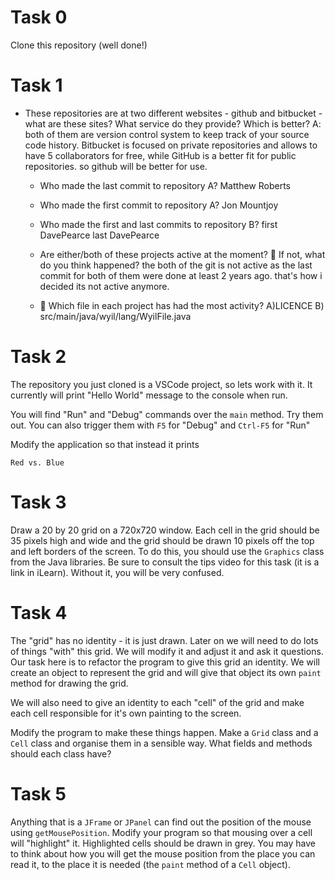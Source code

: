 # Task 0

Clone this repository (well done!)

# Task 1

* These repositories are at two different websites - github and bitbucket - what are these sites?  What service do they provide? Which is better?
  A: both of them are version control system to keep track of your source code history. Bitbucket is focused on private repositories and allows to have 5 collaborators for free, while GitHub is a better fit for public repositories. so github will be better for use.
  * Who made the last commit to repository A?
  Matthew Roberts
  * Who made the first commit to repository A?
  Jon Mountjoy
  * Who made the first and last commits to repository B?
  first DavePearce
  last DavePearce
  * Are either/both of these projects active at the moment? 🤔 If not, what do you think happened?
  the both of the git is not active as the last commit for both of them were done at least 2 years ago. that's how i decided its not active anymore.

  * 🤔 Which file in each project has had the most activity?
  A)LICENCE
  B) src/main/java/wyil/lang/WyilFile.java


# Task 2

The repository you just cloned is a VSCode project, so lets work with it.  It currently will print "Hello World" message to the console when run.

You will find "Run" and "Debug" commands over the `main` method.  Try them out.  You can also trigger them with `F5` for "Debug" and `Ctrl-F5` for "Run"

Modify the application so that instead it prints

~~~~~
Red vs. Blue
~~~~~

# Task 3

Draw a 20 by 20 grid on a 720x720 window.  Each cell in the grid should be 35 pixels high and wide and the grid should be drawn 10 pixels off the top and left borders of the screen.  To do this, you should use the `Graphics` class from the Java libraries.  Be sure to consult the tips video for this task (it is a link in iLearn).  Without it, you will be very confused.

# Task 4

The "grid" has no identity - it is just drawn.  Later on we will need to do lots of things "with" this grid.  We will modify it and adjust it and ask it questions.  Our task here is to refactor the program to give this grid an identity.  We will create an object to represent the grid and will give that object its own `paint` method for drawing the grid.

We will also need to give an identity to each "cell" of the grid and make each cell responsible for it's own painting to the screen.

Modify the program to make these things happen.  Make a `Grid` class and a `Cell` class and organise them in a sensible way.  What fields and methods should each class have?

# Task 5

Anything that is a `JFrame` or `JPanel` can find out the position of the mouse using `getMousePosition`.  Modify your program so that mousing over a cell will "highlight" it.  Highlighted cells should be drawn in grey.  You may have to think about how you will get the mouse position from the place you can read it, to the place it is needed (the `paint` method of a `Cell` object).
